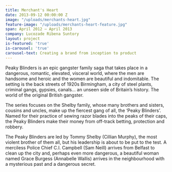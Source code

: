 ```yaml
---
title: Merchant's Heart
date: 2013-09-12 00:00:00 Z
image: "/uploads/merchants-heart.jpg"
feature-image: "/uploads/merchants-heart-feature.jpg"
span: April 2012 – April 2013
company: Lucozade Ribena Suntory
layout: project
is-featured: 'true'
is-carousel: 'true'
carousel-text: Creating a brand from inception to product
---
```


Peaky Blinders is an epic gangster family saga that takes place in a dangerous, romantic, elevated, visceral world, where the men are handsome and heroic and the women are beautiful and indomitable. The setting is the back streets of 1920s Birmingham, a city of steel plants, criminal gangs, gypsies, canals… an unseen side of Britain’s history. The world of the original British gangster.

The series focuses on the Shelby family, whose many brothers and sisters, cousins and uncles, make up the fiercest gang of all, the ‘Peaky Blinders’. Named for their practice of sewing razor blades into the peaks of their caps, the Peaky Blinders make their money from off-track betting, protection and robbery.

The Peaky Blinders are led by Tommy Shelby (Cillian Murphy), the most violent brother of them all, but his leadership is about to be put to the test. A merciless Police Chief C.I. Campbell (Sam Neill) arrives from Belfast to clean up the city and, perhaps even more dangerous, a beautiful woman named Grace Burgess (Annabelle Wallis) arrives in the neighbourhood with a mysterious past and a dangerous secret.
